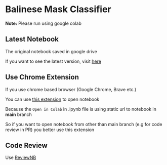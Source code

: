 # Balinese Mask Classifier

**Note:** Please run using google colab

## Latest Notebook

The original notebook saved in google drive 

If you want to see the latest version, visit [here](https://colab.research.google.com/drive/1Rv7QSm5yP0qYlCYxpAMWnrYjL5WDqSKO?usp=sharing)

## Use Chrome Extension

If you use chrome based browser (Google Chrome, Brave etc.)

You can use [this extension](https://chrome.google.com/webstore/detail/open-in-colab/iogfkhleblhcpcekbiedikdehleodpjo) to open notebook

Because the `Open in Colab` in .ipynb file is using static url to notebook in **main** branch 

So if you want to open notebook from other than main branch (e.g for code review in PR) you better use this extension
## Code Review

Use [ReviewNB](https://app.reviewnb.com/Maskology/machine-learning-notebook/)
